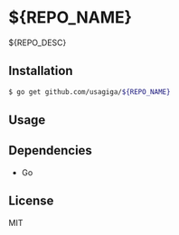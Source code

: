 # ${REPO_NAME}

${REPO_DESC}


## Installation

```sh
$ go get github.com/usagiga/${REPO_NAME}
```


## Usage



## Dependencies

- Go


## License

MIT
